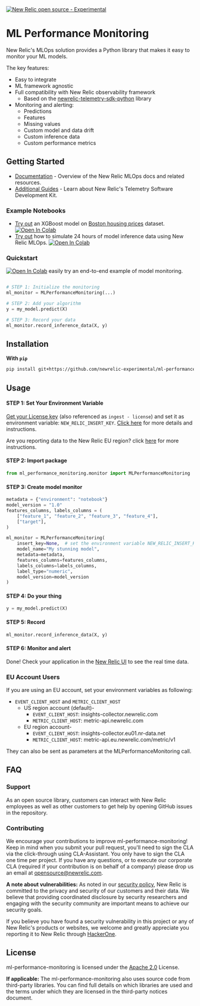 <a href="https://github.com/newrelic/open-source-office/blob/master/examples/categories/index.md#category-new-relic-experimental">
<picture>
  <source media="(prefers-color-scheme: dark)" srcset="https://raw.githubusercontent.com/newrelic/open-source-office/master/examples/categories/images/dark/Experimental.png">
  <source media="(prefers-color-scheme: light)" srcset="https://raw.githubusercontent.com/newrelic/open-source-office/master/examples/categories/images/Experimental.png">
  <img alt="New Relic open source - Experimental" src="https://raw.githubusercontent.com/newrelic/open-source-office/master/examples/categories/images/Experimental.png">
</picture>
</a>

# ML Performance Monitoring
New Relic's MLOps solution provides a Python library that makes it easy to monitor your ML models.

The key features:
 - Easy to integrate
 - ML framework agnostic
 - Full compatibility with New Relic observability framework
	 - Based on the [newrelic-telemetry-sdk-python](https://github.com/newrelic/newrelic-telemetry-sdk-python) library
 - Monitoring and alerting:
	 - Predictions
	 - Features
	 - Missing values
	 - Custom model and data drift
	 - Custom inference data 
	 - Custom performance metrics

## Getting Started
- [Documentation](https://docs.newrelic.com/docs/mlops/bring-your-own/mlops-byo/) - Overview of the New Relic MLOps docs and related resources.
- [Additional Guides](https://github.com/newrelic/newrelic-telemetry-sdk-python) - Learn about New Relic's Telemetry Software Development Kit.

### Example Notebooks
- [Try out](https://github.com/newrelic-experimental/ml-performance-monitoring/blob/main/examples/XGBoost_on_Boston_housing_prices_dataset.ipynb) an XGBoost model on [Boston housing prices](https://scikit-learn.org/0.15/modules/generated/sklearn.datasets.load_boston.html) dataset. [![Open In Colab](https://colab.research.google.com/assets/colab-badge.svg)](https://colab.research.google.com/github/newrelic-experimental/ml-performance-monitoring/blob/main/examples/XGBoost_on_Boston_housing_prices_dataset.ipynb)
- [Try out](https://github.com/newrelic-experimental/ml-performance-monitoring/blob/main/examples/sklearn.RandomForestClassifier_on_Iris_dataset.ipynb) how to simulate 24 hours of model inference data using New Relic MLOps.  [![Open In Colab](https://colab.research.google.com/assets/colab-badge.svg)](https://colab.research.google.com/github/newrelic-experimental/ml-performance-monitoring/blob/main/examples/sklearn.RandomForestClassifier_on_Iris_dataset.ipynb)

<!--- - TODO - add demo video [Demo: Intro to New Relic MLOps Demo Video](https://...) - Learn by doing! In under 15 minutes, you'll see how you can get your models in observability--->

<!---
## GIF
TODO - add a gif example of our machine learning model dashboard in NR
--->

### Quickstart

 [![Open In Colab](https://colab.research.google.com/assets/colab-badge.svg)](https://colab.research.google.com/github/newrelic-experimental/ml-performance-monitoring/blob/main/examples/XGBoost_on_Boston_housing_prices_dataset.ipynb) easily try an end-to-end example of model monitoring.


```python

# STEP 1: Initialize the monitoring
ml_monitor = MLPerformanceMonitoring(...)

# STEP 2: Add your algorithm
y = my_model.predict(X)

# STEP 3: Record your data
ml_monitor.record_inference_data(X, y)
```

## Installation
**With `pip`**

```bash
pip install git+https://github.com/newrelic-experimental/ml-performance-monitoring.git
```
<!---**With `conda`**

```sh
TODO - add conda installation code
```--->

## Usage

#### STEP 1: Set Your Environment Variable 
[Get your License key](https://one.newrelic.com/launcher/api-keys-ui.api-keys-launcher) (also referenced as `ingest - license`) and set it as environment variable: `NEW_RELIC_INSERT_KEY`.
[Click here](https://docs.newrelic.com/docs/apis/intro-apis/new-relic-api-keys/#license-key) for more details and instructions.

Are you reporting data to the New Relic EU region? click [here](#eu-account-users) for more instructions.

#### STEP 2: Import package
```python
from ml_performance_monitoring.monitor import MLPerformanceMonitoring
```

#### STEP 3: Create model monitor
```python
metadata = {"environment": "notebook"}
model_version = "1.0"
features_columns, labels_columns = (
    ["feature_1", "feature_2", "feature_3", "feature_4"],
    ["target"],
)

ml_monitor = MLPerformanceMonitoring(
    insert_key=None,  # set the environment variable NEW_RELIC_INSERT_KEY or send your insert key here
    model_name="My stunning model",
    metadata=metadata,
    features_columns=features_columns,
    labels_columns=labels_columns,
    label_type="numeric",
    model_version=model_version
)
```

#### STEP 4: Do your thing
```python
y = my_model.predict(X)
```

#### STEP 5: Record
```python
ml_monitor.record_inference_data(X, y)
```

#### STEP 6: Monitor and alert
Done! Check your application in the [New Relic UI](https://one.newrelic.com/nr1-core?filters=%28domain%20%3D%20%27MLOPS%27%20AND%20type%20%3D%20%27MACHINE_LEARNING_MODEL%27%29) to see the real time data.


### EU Account Users
If you are using an EU account, set your environment variables as following:
* ``EVENT_CLIENT_HOST`` and ``METRIC_CLIENT_HOST``
  * US region account (default)-
    * ``EVENT_CLIENT_HOST``: insights-collector.newrelic.com
    * ``METRIC_CLIENT_HOST``: metric-api.newrelic.com
  * EU region account-
    * ``EVENT_CLIENT_HOST``: insights-collector.eu01.nr-data.net
    * ``METRIC_CLIENT_HOST``: metric-api.eu.newrelic.com/metric/v1
    
They can also be sent as parameters at the MLPerformanceMonitoring call.

## FAQ
### Support
As an open source library, customers can interact with New Relic employees as well as other customers to get help by opening GitHub issues in the repository.

### Contributing
We encourage your contributions to improve ml-performance-monitoring! Keep in mind when you submit your pull request, you'll need to sign the CLA via the click-through using CLA-Assistant. You only have to sign the CLA one time per project. If you have any questions, or to execute our corporate CLA (required if your contribution is on behalf of a company) please drop us an email at opensource@newrelic.com.

**A note about vulnerabilities:**
As noted in our [security policy](https://github.com/newrelic-experimental/ml-performance-monitoring/security/policy), New Relic is committed to the privacy and security of our customers and their data. We believe that providing coordinated disclosure by security researchers and engaging with the security community are important means to achieve our security goals.

If you believe you have found a security vulnerability in this project or any of New Relic's products or websites, we welcome and greatly appreciate you reporting it to New Relic through [HackerOne](https://hackerone.com/newrelic).

## License
ml-performance-monitoring is licensed under the [Apache 2.0](http://apache.org/licenses/LICENSE-2.0.txt) License.

**If applicable:** 
The ml-performance-monitoring also uses source code from third-party libraries. You can find full details on which libraries are used and the terms under which they are licensed in the third-party notices document.

